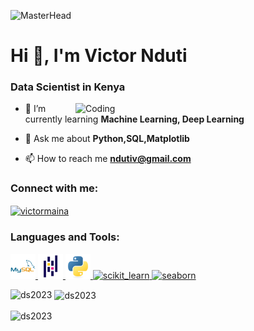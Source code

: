 ![MasterHead](https://diceanalytics.pk/wp-content/uploads/2019/04/1450.jpg)
<h1 align="left">Hi 👋, I'm Victor Nduti</h1>
<h3 align="left">Data Scientist in Kenya</h3>

<img align="right" alt="Coding" width="400" src="https://www.chitkarauniversity.edu.in/wp-content/uploads/2021/07/data-science-Specialisation-Image.jpg">

- 🌱 I’m currently learning **Machine Learning, Deep Learning**

- 💬 Ask me about **Python,SQL,Matplotlib**

- 📫 How to reach me **ndutiv@gmail.com**

<h3 align="left">Connect with me:</h3>
<p align="left">
<a href="https://linkedin.com/in/victormaina" target="blank"><img align="center" src="https://raw.githubusercontent.com/rahuldkjain/github-profile-readme-generator/master/src/images/icons/Social/linked-in-alt.svg" alt="victormaina" height="30" width="40" /></a>
</p>

<h3 align="left">Languages and Tools:</h3>
<p align="left"> <a href="https://www.mysql.com/" target="_blank" rel="noreferrer"> <img src="https://raw.githubusercontent.com/devicons/devicon/master/icons/mysql/mysql-original-wordmark.svg" alt="mysql" width="40" height="40"/> </a> <a href="https://pandas.pydata.org/" target="_blank" rel="noreferrer"> <img src="https://raw.githubusercontent.com/devicons/devicon/2ae2a900d2f041da66e950e4d48052658d850630/icons/pandas/pandas-original.svg" alt="pandas" width="40" height="40"/> </a> <a href="https://www.python.org" target="_blank" rel="noreferrer"> <img src="https://raw.githubusercontent.com/devicons/devicon/master/icons/python/python-original.svg" alt="python" width="40" height="40"/> </a> <a href="https://scikit-learn.org/" target="_blank" rel="noreferrer"> <img src="https://upload.wikimedia.org/wikipedia/commons/0/05/Scikit_learn_logo_small.svg" alt="scikit_learn" width="40" height="40"/> </a> <a href="https://seaborn.pydata.org/" target="_blank" rel="noreferrer"> <img src="https://seaborn.pydata.org/_images/logo-mark-lightbg.svg" alt="seaborn" width="40" height="40"/> </a> </p>

<p><img align="left" src="https://github-readme-stats.vercel.app/api/top-langs?username=ds2023&show_icons=true&locale=en&layout=compact" alt="ds2023" /></p>

<p>&nbsp;<img align="center" src="https://github-readme-stats.vercel.app/api?username=ds2023&show_icons=true&locale=en" alt="ds2023" /></p>

<p><img align="center" src="https://github-readme-streak-stats.herokuapp.com/?user=ds2023&" alt="ds2023" /></p>
